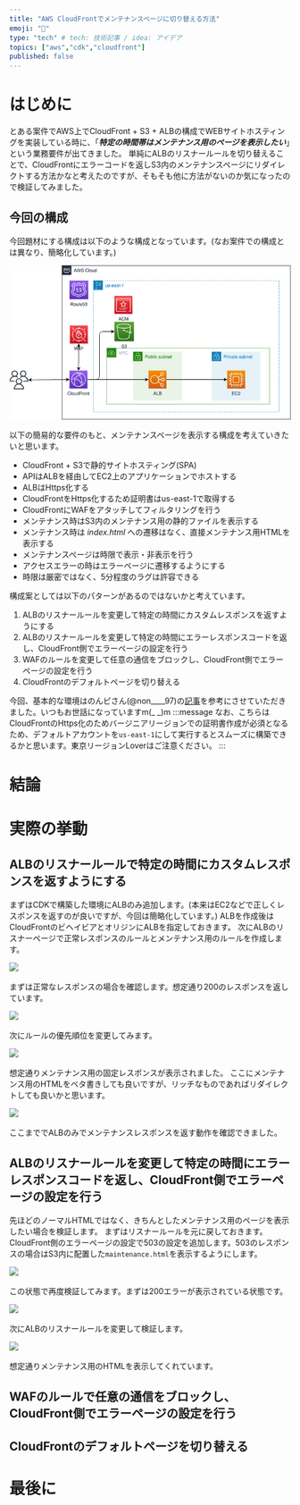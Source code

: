 ```yaml
---
title: "AWS CloudFrontでメンテナンスページに切り替える方法"
emoji: "🌟"
type: "tech" # tech: 技術記事 / idea: アイデア
topics: ["aws","cdk","cloudfront"]
published: false
---
```


# はじめに
とある案件でAWS上でCloudFront + S3 + ALBの構成でWEBサイトホスティングを実装している時に、「***特定の時間帯はメンテナンス用のページを表示したい***」という業務要件が出てきました。
単純にALBのリスナールールを切り替えることで、CloudFrontにエラーコードを返しS3内のメンテナンスページにリダイレクトする方法かなと考えたのですが、そもそも他に方法がないのか気になったので検証してみました。

## 今回の構成
今回題材にする構成は以下のような構成となっています。(なお案件での構成とは異なり、簡略化しています。)

![](/images/aws-cloudfront-maintenancepage/intro.png)

以下の簡易的な要件のもと、メンテナンスページを表示する構成を考えていきたいと思います。
* CloudFront + S3で静的サイトホスティング(SPA)
* APIはALBを経由してEC2上のアプリケーションでホストする
* ALBはHttps化する
* CloudFrontをHttps化するため証明書はus-east-1で取得する
* CloudFrontにWAFをアタッチしてフィルタリングを行う
* メンテナンス時はS3内のメンテナンス用の静的ファイルを表示する
* メンテナンス時は *index.html* への遷移はなく、直接メンテナンス用HTMLを表示する
* メンテナンスページは時限で表示・非表示を行う
* アクセスエラーの時はエラーページに遷移するようにする
* 時限は厳密ではなく、5分程度のラグは許容できる

構成案としては以下のパターンがあるのではないかと考えています。
1. ALBのリスナールールを変更して特定の時間にカスタムレスポンスを返すようにする
2. ALBのリスナールールを変更して特定の時間にエラーレスポンスコードを返し、CloudFront側でエラーページの設定を行う
3. WAFのルールを変更して任意の通信をブロックし、CloudFront側でエラーページの設定を行う
4. CloudFrontのデフォルトページを切り替える

今回、基本的な環境はのんピさん(@non____97)の[記事](https://dev.classmethod.jp/articles/aws-cdk-cloudfront-s3-website/)を参考にさせていただきました。いつもお世話になっていますm(_ _)m
:::message
なお、こちらはCloudFrontのHttps化のためバージニアリージョンでの証明書作成が必須となるため、デフォルトアカウントを`us-east-1`にして実行するとスムーズに構築できるかと思います。東京リージョンLoverはご注意ください。
:::

# 結論




# 実際の挙動
## ALBのリスナールールで特定の時間にカスタムレスポンスを返すようにする
まずはCDKで構築した環境にALBのみ追加します。(本来はEC2などで正しくレスポンスを返すのが良いですが、今回は簡略化しています。)
ALBを作成後はCloudFrontのビヘイビアとオリジンにALBを指定しておきます。
次にALBのリスナーページで正常レスポンスのルールとメンテナンス用のルールを作成します。

![](https://storage.googleapis.com/zenn-user-upload/63553f6b180e-20240707.png)

まずは正常なレスポンスの場合を確認します。想定通り200のレスポンスを返しています。

![](https://storage.googleapis.com/zenn-user-upload/2374caf96803-20240707.png)

次にルールの優先順位を変更してみます。

![](https://storage.googleapis.com/zenn-user-upload/7ad8d42cbd6d-20240707.png)

想定通りメンテナンス用の固定レスポンスが表示されました。
ここにメンテナンス用のHTMLをベタ書きしても良いですが、リッチなものであればリダイレクトしても良いかと思います。

![](https://storage.googleapis.com/zenn-user-upload/3db1c7702636-20240707.png)

ここまででALBのみでメンテナンスレスポンスを返す動作を確認できました。


## ALBのリスナールールを変更して特定の時間にエラーレスポンスコードを返し、CloudFront側でエラーページの設定を行う
先ほどのノーマルHTMLではなく、きちんとしたメンテナンス用のページを表示したい場合を検証します。
まずはリスナールールを元に戻しておきます。
CloudFront側のエラーページの設定で503の設定を追加します。503のレスポンスの場合はS3内に配置した`maintenance.html`を表示するようにします。

![](https://storage.googleapis.com/zenn-user-upload/86fa1e95b15a-20240707.png)

この状態で再度検証してみます。まずは200エラーが表示されている状態です。

![](https://storage.googleapis.com/zenn-user-upload/2374caf96803-20240707.png)

次にALBのリスナールールを変更して検証します。

![](https://storage.googleapis.com/zenn-user-upload/9daf991be19a-20240707.png)

想定通りメンテナンス用のHTMLを表示してくれています。

## WAFのルールで任意の通信をブロックし、CloudFront側でエラーページの設定を行う




## CloudFrontのデフォルトページを切り替える







# 最後に




